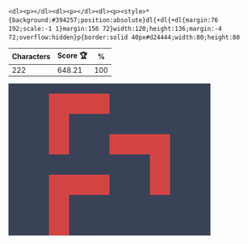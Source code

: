 `<dl><p></dl><dl><p></dl><dl><p><style>*{background:#394257;position:absolute}dl{+dl{+dl{margin:76 192;scale:-1 1}margin:156 72}width:120;height:136;margin:-4 72;overflow:hidden}p{border:solid 40px#d24444;width:80;height:80`

| Characters | Score 🏆 | %   |
| ---------- | -------- | --- |
| 222        | 648.21   | 100 |

![](/2025/Jun2025/27/20250627.png)
